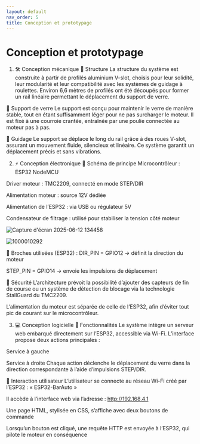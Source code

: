 ```yaml
---
layout: default
nav_order: 5
title: Conception et prototypage
---
```


# Conception et prototypage
1. 🛠️ Conception mécanique
🔹 Structure
La structure du système est construite à partir de profilés aluminium V-slot, choisis pour leur solidité, leur modularité et leur compatibilité avec les systèmes de guidage à roulettes.
Environ 6,6 mètres de profilés ont été découpés pour former un rail linéaire permettant le déplacement du support de verre.

🔹 Support de verre
Le support est conçu pour maintenir le verre de manière stable, tout en étant suffisamment léger pour ne pas surcharger le moteur. Il est fixé à une courroie crantée, entraînée par une poulie connectée au moteur pas à pas.

🔹 Guidage
Le support se déplace le long du rail grâce à des roues V-slot, assurant un mouvement fluide, silencieux et linéaire. Ce système garantit un déplacement précis et sans vibrations.

2. ⚡ Conception électronique
🔹 Schéma de principe
Microcontrôleur : ESP32 NodeMCU

Driver moteur : TMC2209, connecté en mode STEP/DIR

Alimentation moteur : source 12V dédiée

Alimentation de l’ESP32 : via USB ou régulateur 5V

Condensateur de filtrage : utilisé pour stabiliser la tension côté moteur

![Capture d'écran 2025-06-12 134458](https://github.com/user-attachments/assets/ca00c66c-009b-499a-8ebf-0c6cd8e9b7cd)

![1000010292](https://github.com/user-attachments/assets/e588fd2f-590b-4be2-8898-19f78f92294d)

🔹 Broches utilisées (ESP32) :
DIR_PIN = GPIO12 → définit la direction du moteur

STEP_PIN = GPIO14 → envoie les impulsions de déplacement

🔹 Sécurité
L’architecture prévoit la possibilité d’ajouter des capteurs de fin de course ou un système de détection de blocage via la technologie StallGuard du TMC2209.

L’alimentation du moteur est séparée de celle de l’ESP32, afin d’éviter tout pic de courant sur le microcontrôleur.

3. 💻 Conception logicielle
🔹 Fonctionnalités
Le système intègre un serveur web embarqué directement sur l’ESP32, accessible via Wi-Fi.
L’interface propose deux actions principales :

Service à gauche

Service à droite
Chaque action déclenche le déplacement du verre dans la direction correspondante à l’aide d’impulsions STEP/DIR.

🔹 Interaction utilisateur
L’utilisateur se connecte au réseau Wi-Fi créé par l’ESP32 : « ESP32-BarAuto »

Il accède à l’interface web via l’adresse : http://192.168.4.1

Une page HTML, stylisée en CSS, s’affiche avec deux boutons de commande

Lorsqu’un bouton est cliqué, une requête HTTP est envoyée à l’ESP32, qui pilote le moteur en conséquence
